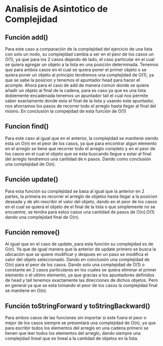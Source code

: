 # Analisis de Asintotico de Complejidad
## Función add()

Para este caso a comparación de la complejidad del ejercicio de una lista con solo un nodo, su complejidad cambia a ser en el peor de los casos un O(1), ya que para los 2 casos dejando de lado, el caso particular en el cual se quiera agregar un objeto a la lista en una posición determinada. Tenemos que para ambos casos en el cual se quiera poner el primer objeto o se quiera poner un objeto al principio tendremos una complejidad de O(1), ya que se sabe la posicion y tenemos el apuntador head para hacer el acomple. Ahora para el caso de add de manera común donde se quiere añadir un objeto al final de la cadena, para es caso ya que es una lista doblemente encadenada tenemos un apuntador tail el cual nos permite saber exactamente donde esta el final de la lista y usando este apuntador, nos ahorramos los pasos de recorrer todo el arreglo hasta llegar al final del mismo. En conclusión la compejidad de esta función de O(1)

## Funcion find()

Para este caso al igual que en el anterior, la complejidad se mantiene siendo esta un O(n) en el peor de los casos, ya que para encontrar algun elemento en el arreglo se tiene que recorrer todo el arreglo completo y en el peor de los casos en el cual el objeto que se esta buscando llegue a estar al final del arreglo tendremos una cantidad de n pasos. Dando como conclusión una complejidad de O(n).

## Función update()

Para esta función su complejidad se basa al igual que la anterior en 2 partes, la primera es recorrer el arreglo de objetos hasta llegar a la posicion deseada y de ahi rescribir el valor del objeto, dando en el peor de los casos en el cual se quiera el objeto de el final de la lista o que simplemente no se encuentre, se tendra para estos casos una cantidad de pasos de O(n).O(1) dando una complejidad final de O(n).

## Función remove()
Al igual que en el caso de update, para esta función su complejidad es de O(n). Ya que de igual manera que la anterior de update primero se busca la ubicación que se quiere modificar y despues en un paso se modifica el valor del objeto seleccionado. Dando en conclusión una complejidad de O(n) para el peor de los casos. Dando solo una complejidad de O(1) o constante en 2 casos particulares en los cuales se quiera eliminar el primer elemento o el ultimo elemento, ya que gracias a los apuntadores definidos de head y tail tenemos exactamente las direcciones de dichos objetos. Pero en general ya que se esta tomando el peor de los casos la complejidad final se mantiene en O(n).

## Función toStringForward y toStringBackward()
Para ambos casos de las funciones sin importar si este fuera el peor o mejor de los casos siempre se presentará una complejidad de O(n), ya que para escribir todos los elementos del arreglo en una cadena primero se tienen que leer todos los elementos del arreglo, dando siempre una complejidad lineal que es lineal a la cantidad de objetos en la lista.
